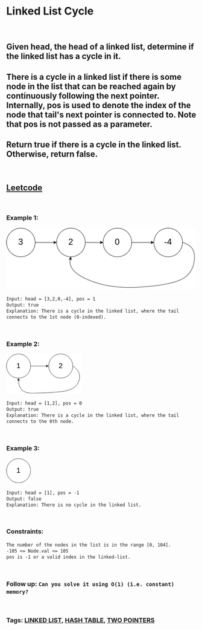 # Linked List Cycle

<br>

## Given head, the head of a linked list, determine if the linked list has a cycle in it.

## There is a cycle in a linked list if there is some node in the list that can be reached again by continuously following the next pointer. Internally, pos is used to denote the index of the node that tail's next pointer is connected to. Note that pos is not passed as a parameter.

## Return true if there is a cycle in the linked list. Otherwise, return false.

<br>

## [Leetcode](https://leetcode.com/problems/linked-list-cycle/)

<br>

### Example 1:

![ex1](assets/circularlinkedlist.png)
```
Input: head = [3,2,0,-4], pos = 1
Output: true
Explanation: There is a cycle in the linked list, where the tail connects to the 1st node (0-indexed).
```
<br>

### Example 2:

![ex2](assets/circularlinkedlist_test2.png)
```
Input: head = [1,2], pos = 0
Output: true
Explanation: There is a cycle in the linked list, where the tail connects to the 0th node.
```
<br>

### Example 3:

![ex3](assets/circularlinkedlist_test3.png)
```
Input: head = [1], pos = -1
Output: false
Explanation: There is no cycle in the linked list.
``` 
<br>

### Constraints:
```
The number of the nodes in the list is in the range [0, 104].
-105 <= Node.val <= 105
pos is -1 or a valid index in the linked-list.
``` 
<br>

### Follow up: `Can you solve it using O(1) (i.e. constant) memory?`

<br>

### Tags: [LINKED LIST](https://leetcode.com/tag/linked-list/), [HASH TABLE](https://leetcode.com/tag/hash-table/), [TWO POINTERS](https://leetcode.com/tag/two-pointers/)

